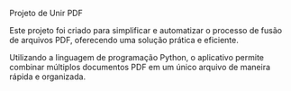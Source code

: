 Projeto de Unir PDF

Este projeto foi criado para simplificar e automatizar o processo de fusão de arquivos PDF, oferecendo uma solução prática e eficiente.

Utilizando a linguagem de programação Python, o aplicativo permite combinar múltiplos documentos PDF em um único arquivo de maneira rápida e organizada.
